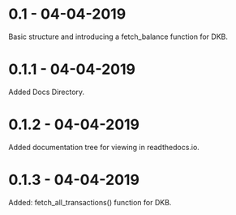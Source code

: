 # 0.1 - 04-04-2019
Basic structure and introducing a fetch_balance function for DKB.

# 0.1.1 - 04-04-2019
Added Docs Directory.

# 0.1.2 - 04-04-2019
Added documentation tree for viewing in readthedocs.io.

# 0.1.3 - 04-04-2019
Added: fetch_all_transactions() function for DKB.